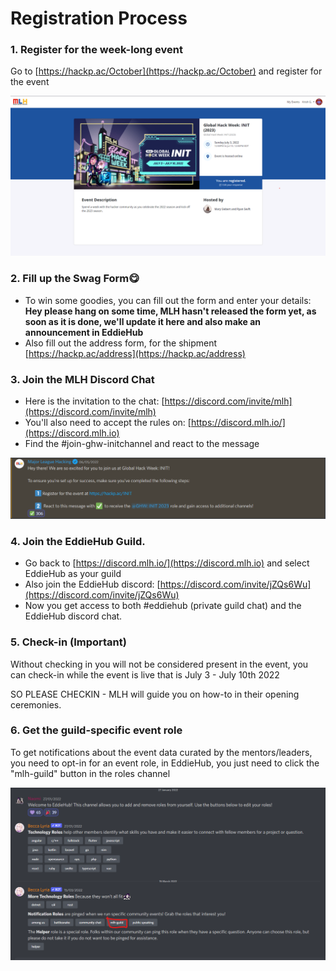 # Registration Process

### 1. Register for the week-long event

Go to [https://hackp.ac/October](https://hackp.ac/October) and register for the event

![](<../.gitbook/assets/Screenshot 2022-05-29 121218.png>)

### 2. Fill up the Swag Form😋

* To win some goodies, you can fill out the form and enter your details: **Hey please hang on some time, MLH hasn't released the form yet, as soon as it is done, we'll update it here and also make an announcement in EddieHub**
* Also fill out the address form, for the shipment [https://hackp.ac/address](https://hackp.ac/address)

### 3. Join the MLH Discord Chat

* Here is the invitation to the chat: [https://discord.com/invite/mlh](https://discord.com/invite/mlh)
* You'll also need to accept the rules on: [https://discord.mlh.io/](https://discord.mlh.io)
* Find the #join-ghw-initchannel and react to the message

![](<../.gitbook/assets/Screenshot 2022-05-29 120639.png>)

### 4. Join the EddieHub Guild.

* Go back to [https://discord.mlh.io/](https://discord.mlh.io) and select EddieHub as your guild
* Also join the EddieHub discord: [https://discord.com/invite/jZQs6Wu](https://discord.com/invite/jZQs6Wu)
* Now you get access to both #eddiehub (private guild chat) and the EddieHub discord chat.

### 5. Check-in (Important)

Without checking in you will not be considered present in the event, you can check-in while the event is live that is July 3 - July 10th 2022

SO PLEASE CHECKIN - MLH will guide you on how-to in their opening ceremonies.

### 6. Get the guild-specific event role

To get notifications about the event data curated by the mentors/leaders, you need to opt-in for an event role, in EddieHub, you just need to click the "mlh-guild" button in the roles channel

![](<../.gitbook/assets/Screenshot 2022-05-29 124855.png>)
